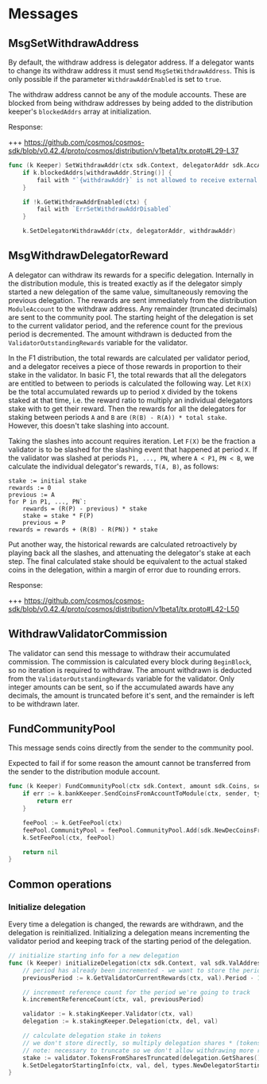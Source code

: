 <!--
order: 4
-->

# Messages

## MsgSetWithdrawAddress

By default, the withdraw address is delegator address. If a delegator wants to change its withdraw address it must send `MsgSetWithdrawAddress`.
This is only possible if the parameter `WithdrawAddrEnabled` is set to `true`.

The withdraw address cannot be any of the module accounts. These are blocked from being withdraw addresses by being added to the distribution keeper's `blockedAddrs` array at initialization.

Response:

+++ https://github.com/cosmos/cosmos-sdk/blob/v0.42.4/proto/cosmos/distribution/v1beta1/tx.proto#L29-L37

```go
func (k Keeper) SetWithdrawAddr(ctx sdk.Context, delegatorAddr sdk.AccAddress, withdrawAddr sdk.AccAddress) error 
	if k.blockedAddrs[withdrawAddr.String()] {
		fail with "`{withdrawAddr}` is not allowed to receive external funds"
	}

	if !k.GetWithdrawAddrEnabled(ctx) {
		fail with `ErrSetWithdrawAddrDisabled`
	}

	k.SetDelegatorWithdrawAddr(ctx, delegatorAddr, withdrawAddr)
```

## MsgWithdrawDelegatorReward

A delegator can withdraw its rewards for a specific delegation.
Internally in the distribution module, this is treated exactly as if the delegator simply started a new delegation of the same value, simultaneously removing the previous delegation.
The rewards are sent immediately from the distribution `ModuleAccount` to the withdraw address.
Any remainder (truncated decimals) are sent to the community pool.
The starting height of the delegation is set to the current validator period, and the reference count for the previous period is decremented.
The amount withdrawn is deducted from the `ValidatorOutstandingRewards` variable for the validator.

In the F1 distribution, the total rewards are calculated per validator period, and a delegator receives a piece of those rewards in proportion to their stake in the validator.
In basic F1, the total rewards that all the delegators are entitled to between to periods is calculated the following way.
Let `R(X)` be the total accumulated rewards up to period `X` divided by the tokens staked at that time, i.e. the reward ratio to multiply an individual delegators stake with to get their reward.
Then the rewards for all the delegators for staking between periods `A` and `B` are `(R(B) - R(A)) * total stake`.
However, this doesn't take slashing into account.

Taking the slashes into account requires iteration.
Let `F(X)` be the fraction a validator is to be slashed for the slashing event that happened at period `X`.
If the validator was slashed at periods `P1, ..., PN`, where `A < P1`, `PN < B`, we calculate the individual delegator's rewards, `T(A, B)`, as follows:

```
stake := initial stake
rewards := 0
previous := A
for P in P1, ..., PN`:
    rewards = (R(P) - previous) * stake
    stake = stake * F(P)
    previous = P
rewards = rewards + (R(B) - R(PN)) * stake
```

Put another way, the historical rewards are calculated retroactively by playing back all the slashes, and attenuating the delegator's stake at each step.
The final calculated stake should be equivalent to the actual staked coins in the delegation, within a margin of error due to rounding errors.

Response:

+++ https://github.com/cosmos/cosmos-sdk/blob/v0.42.4/proto/cosmos/distribution/v1beta1/tx.proto#L42-L50

## WithdrawValidatorCommission

The validator can send this message to withdraw their accumulated commission.
The commission is calculated every block during `BeginBlock`, so no iteration is required to withdraw.
The amount withdrawn is deducted from the `ValidatorOutstandingRewards` variable for the validator.
Only integer amounts can be sent, so if the accumulated awards have any decimals, the amount is truncated before it's sent, and the remainder is left to be withdrawn later.

## FundCommunityPool

This message sends coins directly from the sender to the community pool.

Expected to fail if for some reason the amount cannot be transferred from the sender to the distribution module account.

```go
func (k Keeper) FundCommunityPool(ctx sdk.Context, amount sdk.Coins, sender sdk.AccAddress) error {
    if err := k.bankKeeper.SendCoinsFromAccountToModule(ctx, sender, types.ModuleName, amount); err != nil {
        return err
    }

	feePool := k.GetFeePool(ctx)
	feePool.CommunityPool = feePool.CommunityPool.Add(sdk.NewDecCoinsFromCoins(amount...)...)
	k.SetFeePool(ctx, feePool)

	return nil
}
```

## Common operations

### Initialize delegation

Every time a delegation is changed, the rewards are withdrawn, and the delegation is reinitialized.
Initializing a delegation means incrementing the validator period and keeping track of the starting period of the delegation.

```go
// initialize starting info for a new delegation
func (k Keeper) initializeDelegation(ctx sdk.Context, val sdk.ValAddress, del sdk.AccAddress) {
    // period has already been incremented - we want to store the period ended by this delegation action
    previousPeriod := k.GetValidatorCurrentRewards(ctx, val).Period - 1

	// increment reference count for the period we're going to track
	k.incrementReferenceCount(ctx, val, previousPeriod)

	validator := k.stakingKeeper.Validator(ctx, val)
	delegation := k.stakingKeeper.Delegation(ctx, del, val)

	// calculate delegation stake in tokens
	// we don't store directly, so multiply delegation shares * (tokens per share)
	// note: necessary to truncate so we don't allow withdrawing more rewards than owed
	stake := validator.TokensFromSharesTruncated(delegation.GetShares())
	k.SetDelegatorStartingInfo(ctx, val, del, types.NewDelegatorStartingInfo(previousPeriod, stake, uint64(ctx.BlockHeight())))
}
```
